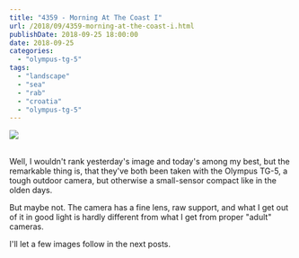 ```yaml
---
title: "4359 - Morning At The Coast I"
url: /2018/09/4359-morning-at-the-coast-i.html
publishDate: 2018-09-25 18:00:00
date: 2018-09-25
categories: 
  - "olympus-tg-5"
tags: 
  - "landscape"
  - "sea"
  - "rab"
  - "croatia"
  - "olympus-tg-5"
---
```

<div class="container">
<div class="center"><a target="_blank" href="https://d25zfm9zpd7gm5.cloudfront.net/1200x1200/2017/20170720_085122_lr.jpg"><img class="webfeedsFeaturedVisual" src="https://d25zfm9zpd7gm5.cloudfront.net/0600x0600/2017/20170720_085122_lr.jpg" /></a></div>
</div>
<br />

Well, I wouldn't rank yesterday's image and today's among my best,
but the remarkable thing is, that they've both been taken with the
Olympus TG-5, a tough outdoor camera, but otherwise a small-sensor
compact like in the olden days.

But maybe not. The camera has a fine lens, raw support, and what I
get out of it in good light is hardly different from what I get from
proper "adult" cameras.

I'll let a few images follow in the next posts.